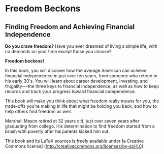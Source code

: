 Freedom Beckons
===============

Finding Freedom and Achieving Financial Independence
----------------------------------------------------

**Do you crave freedom?** Have you ever dreamed of living a simple life, with no demands on your time except those you choose?

**Freedom beckons!**

In this book, you will discover how the average American can achieve financial independence in just over ten years, from someone who retired in his early 30's. You will learn about career development, investing, and frugality---the three keys to financial independence, as well as how to keep records and track your progress toward financial independence.

This book will make you think about what freedom really means for you, the trade-offs you're making in life that might be holding you back, and how to help others find freedom as well.

Marshall Mason retired at 32 years old, just over seven years after graduating from college. His determination to find freedom started from a brush with poverty after his parents kicked him out.

This book and its LaTeX sources is freely available under [a Creative Commons license] (http://creativecommons.org/licenses/by-sa/4.0).
